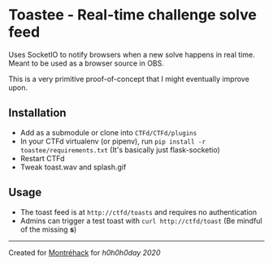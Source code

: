 # Toastee - Real-time challenge solve feed

Uses SocketIO to notify browsers when a new solve happens in real time.
Meant to be used as a browser source in OBS.

This is a very primitive proof-of-concept that I might eventually improve upon.

## Installation

- Add as a submodule or clone into `CTFd/CTFd/plugins`
- In your CTFd virtualenv (or pipenv), run `pip install -r toastee/requirements.txt` (It's basically just flask-socketio)
- Restart CTFd
- Tweak toast.wav and splash.gif

## Usage

- The toast feed is at `http://ctfd/toasts` and requires no authentication
- Admins can trigger a test toast with `curl http://ctfd/toast` (Be mindful of the missing **s**)

----
Created for [Montréhack](https://montrehack.ca) for *h0h0h0day 2020*
